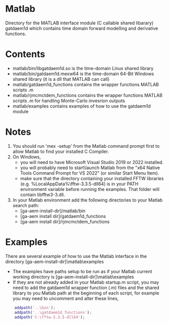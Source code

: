 # Matlab

Directory for the MATLAB interface module (C callable shared libarary) gatdaem1d which contains time domain forward modelling and derivative functions.

# Contents
- matlab/bin/libgatdaem1d.so is the time-domain Linux shared library
- matlab/bin/gatdaem1d.mexw64 is the time-domain 64-Bit Windows shared library (it is a dll that MATLAB can call)
- matlab/gatdaem1d_functions contains the wrapper functions MATLAB scripts .m
- matlab/rjmcmctdem_functions contains the wrapper functions MATLAB scripts .m for handling Monte-Carlo invesrion outputs
- matlab/examples contains examples of how to use the gatdaem1d module

# Notes
1. You should run 'mex -setup' from the Matlab command prompt first to allow Matlab to find your installed C Compiler.
2. On Windows,
	- you will need to have Microsoft Visual Studio 2019 or 2022 installed.
	- you will probably need to start\launch Matlab from the "x64 Native Tools Command Prompt for VS 2022" (or similar Start Menu Item).
	- make sure that the directory containing your installed FFTW libraries (e.g. %LocalAppData%\fftw-3.3.5-dll64) is in your PATH environment variable before running the examples.  That folder will contain libfftw3-3.dll.
3. In your Matlab environment add the following directories to your Matlab search path:
	- [ga-aem-install-dir]/matlab/bin
	- [ga-aem install dir]/gatdaem1d_functions
	- [ga-aem install dir]/rjmcmctdem_functions

# Examples
There are several example of how to use the Matlab interface in the directory [ga-aem-install-dir]\matlab\examples
- The examples have paths setup to be run as if your Matlab current working directory is [ga-aem-install-dir]\matlab\examples
- If they are not already added in your Matlab startup.m script, you may need to add the gatdaem1d wrapper function (.m) files and the shared library to you Matlab path at the beginning of each script, for example you may need to uncomment and alter these lines,
```matlab
	addpath('..\bin');
	addpath('..\gatdaem1d_functions');
	addpath('C:\fftw-3.3.5-dll64');
```